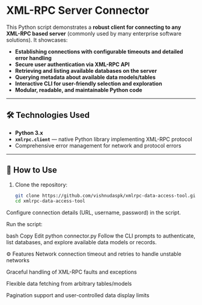 # XML-RPC Server Connector

This Python script demonstrates a **robust client for connecting to any XML-RPC based server** (commonly used by many enterprise software solutions). It showcases:

- **Establishing connections with configurable timeouts and detailed error handling**
- **Secure user authentication via XML-RPC API**
- **Retrieving and listing available databases on the server**
- **Querying metadata about available data models/tables**
- **Interactive CLI for user-friendly selection and exploration**
- **Modular, readable, and maintainable Python code**

---

## 🛠️ Technologies Used

- **Python 3.x**
- **`xmlrpc.client`** — native Python library implementing XML-RPC protocol
- Comprehensive error management for network and protocol errors

---

## 🚀 How to Use

1. Clone the repository:

   ```bash
   git clone https://github.com/vishnudaspk/xmlrpc-data-access-tool.git
   cd xmlrpc-data-access-tool

Configure connection details (URL, username, password) in the script.

Run the script:

bash
Copy
Edit
python connector.py
Follow the CLI prompts to authenticate, list databases, and explore available data models or records.

⚙️ Features
Network connection timeout and retries to handle unstable networks

Graceful handling of XML-RPC faults and exceptions

Flexible data fetching from arbitrary tables/models

Pagination support and user-controlled data display limits
